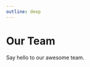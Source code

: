 ```yaml
---
outline: deep
---
```

<script setup>
import { VPTeamMembers } from 'vitepress/theme'

const members = [
  {
    avatar: 'https://avatars.githubusercontent.com/u/89562799?v=4',
    name: 'Austin',
    title: 'Developer',
    links: [
      { icon: 'github', link: 'https://github.com/ColaWsl' },
      { icon: 'x', link: 'https://x.com/maybe029' },
      { icon: 'instagram', link: 'https://x.com/maybe029' },
    ]
  },{
    avatar: 'https://avatars.githubusercontent.com/u/92426127?v=4',
    name: 'Yuchen Zhang',
    title: 'Developer',
    links: [
      { icon: 'github', link: 'https://github.com/dlct-wzx' },
      { icon: 'x', link: 'https://x.com/maybe029' },
      { icon: 'instagram', link: 'https://x.com/maybe029' },
    ]
  },{
    avatar: 'https://avatars.githubusercontent.com/u/80754785?v=4',
    name: 'Zexi Wang',
    title: 'Developer',
    links: [
      { icon: 'github', link: 'https://github.com/dlct-wzx' },
      { icon: 'x', link: 'https://x.com/maybe029' },
      { icon: 'instagram', link: 'https://x.com/maybe029' },
    ]
  },{
    avatar: 'https://avatars.githubusercontent.com/u/35999877?v=4',
    name: 'ZhuTTTT',
    title: 'Developer',
    links: [
      { icon: 'github', link: 'https://github.com/ZhuTTTT' },
      { icon: 'x', link: 'https://x.com/maybe029' },
      { icon: 'instagram', link: 'https://x.com/maybe029' },
    ]
  }
]
</script>

# Our Team

Say hello to our awesome team.

<VPTeamMembers size="small" :members="members" />
